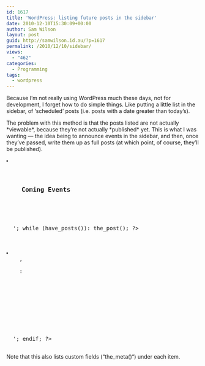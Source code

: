 ```yaml
---
id: 1617
title: 'WordPress: listing future posts in the sidebar'
date: 2010-12-10T15:30:09+00:00
author: Sam Wilson
layout: post
guid: http://samwilson.id.au/?p=1617
permalink: /2010/12/10/sidebar/
views:
  - "462"
categories:
  - Programming
tags:
  - wordpress
---
```

Because I&#8217;m not really using WordPress much these days, not for development, I forget how to do simple things. Like putting a little list in the sidebar, of &#8216;scheduled&#8217; posts (i.e. posts with a date greater than today&#8217;s).

The problem with this method is that the posts listed are not actually \*viewable\*, because they&#8217;re not actually \*published\* yet. This is what I was wanting &#8212; the idea being to announce events in the sidebar, and then, once they&#8217;ve passed, write them up as full posts (at which point, of course, they&#8217;ll be published).

<pre lang="php"><li class="widget-container">
  <h3 class="widget-title">
    Coming Events
  </h3>
  
  
  <?php query_posts('post_status=future&#038;category_name=events&#038;');
if (have_posts()): echo '<ul>'; while (have_posts()): the_post(); ?>
  
  
  <li>
    <?php echo get_the_date() ?>, 
    
    <?php the_time() ?>:
    
    
    <strong><?php the_title(); ?></strong>
    
    <?php the_meta(); ?>
    
  </li>
  
  
  <?php endwhile; echo '</ul>'; endif; ?>
  </pre>
  
  
  <p>
    Note that this also lists custom fields (&#8220;the_meta()&#8220;) under each item.
  </p>